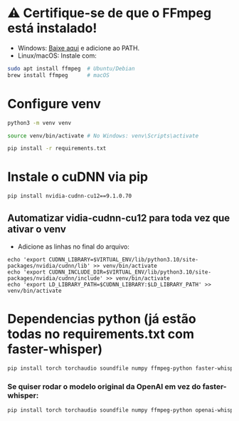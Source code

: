 # ⚠️ Certifique-se de que o FFmpeg está instalado!

- Windows: [Baixe aqui](https://ffmpeg.org/download.html) e adicione ao PATH.
- Linux/macOS: Instale com:

```sh
sudo apt install ffmpeg  # Ubuntu/Debian
brew install ffmpeg      # macOS
```

# Configure venv

```sh
python3 -m venv venv
```

```sh
source venv/bin/activate # No Windows: venv\Scripts\activate
```

```sh
pip install -r requirements.txt
```

# Instale o cuDNN via pip

```sh
pip install nvidia-cudnn-cu12==9.1.0.70
```

## Automatizar vidia-cudnn-cu12 para toda vez que ativar o venv

- Adicione as linhas no final do arquivo:

```
echo 'export CUDNN_LIBRARY=$VIRTUAL_ENV/lib/python3.10/site-packages/nvidia/cudnn/lib' >> venv/bin/activate
echo 'export CUDNN_INCLUDE_DIR=$VIRTUAL_ENV/lib/python3.10/site-packages/nvidia/cudnn/include' >> venv/bin/activate
echo 'export LD_LIBRARY_PATH=$CUDNN_LIBRARY:$LD_LIBRARY_PATH' >> venv/bin/activate
```

# Dependencias python (já estão todas no requirements.txt com faster-whisper)

```sh
pip install torch torchaudio soundfile numpy ffmpeg-python faster-whisper
```

### Se quiser rodar o modelo original da OpenAI em vez do faster-whisper:

```sh
pip install torch torchaudio soundfile numpy ffmpeg-python openai-whisper
```
